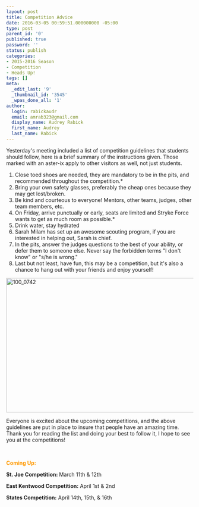 ```yaml
---
layout: post
title: Competition Advice
date: 2016-03-05 00:59:51.000000000 -05:00
type: post
parent_id: '0'
published: true
password: ''
status: publish
categories:
- 2015-2016 Season
- Competition
- Heads Up!
tags: []
meta:
  _edit_last: '9'
  _thumbnail_id: '3545'
  _wpas_done_all: '1'
author:
  login: rabickaudr
  email: amrab323@gmail.com
  display_name: Audrey Rabick
  first_name: Audrey
  last_name: Rabick
---
```

<p>Yesterday's meeting included a list of competition guidelines that students should follow, here is a brief summary of the instructions given. Those marked with an aster-ix apply to other visitors as well, not just students.</p>
<ol>
<li>Close toed shoes are needed, they are mandatory to be in the pits, and recommended throughout the competition.*</li>
<li>Bring your own safety glasses, preferably the cheap ones because they may get lost/broken.</li>
<li>Be kind and courteous to everyone! Mentors, other teams, judges, other team members, etc.</li>
<li>On Friday, arrive punctually or early, seats are limited and Stryke Force wants to get as much room as possible.*</li>
<li>Drink water, stay hydrated</li>
<li>Sarah Milam has set up an awesome scouting program, if you are interested in helping out, Sarah is chief.</li>
<li>In the pits, answer the judges questions to the best of your ability, or defer them to someone else. Never say the forbidden terms "I don't know" or "s/he is wrong."</li>
<li>Last but not least, have fun, this may be a competition, but it's also a chance to hang out with your friends and enjoy yourself!</li>
</ol>
<p><a href="http://strykeforce.org/wp-content/uploads/2016/03/100_0742.jpg" rel="attachment wp-att-3544"><img class="aligncenter wp-image-3544" src="{{ site.baseurl }}/assets/images/100_0742.jpg" alt="100_0742" width="542" height="361" /></a></p>
<p>Everyone is excited about the upcoming competitions, and the above guidelines are put in place to insure that people have an amazing time. Thank you for reading the list and doing your best to follow it, I hope to see you at the competitions!</p>
<p>&nbsp;</p>
<p><span style="color: #ff9900;"><strong>Coming Up:</strong></span></p>
<p><strong>St. Joe Competition: </strong>March 11th &amp; 12th</p>
<p><strong>East Kentwood Competition:</strong> April 1st &amp; 2nd</p>
<p><strong>States Competition:</strong> April 14th, 15th, &amp; 16th</p>
